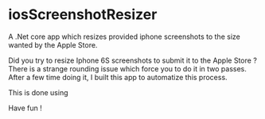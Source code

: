 # iosScreenshotResizer
A .Net core app which resizes provided iphone screenshots to the size wanted by the Apple Store.


Did you try to resize Iphone 6S screenshots to submit it to the Apple Store ? There is a strange rounding issue which force you to do it in two passes. After a few time doing it, I built this app to automatize this process.

This is done using 

Have fun !
